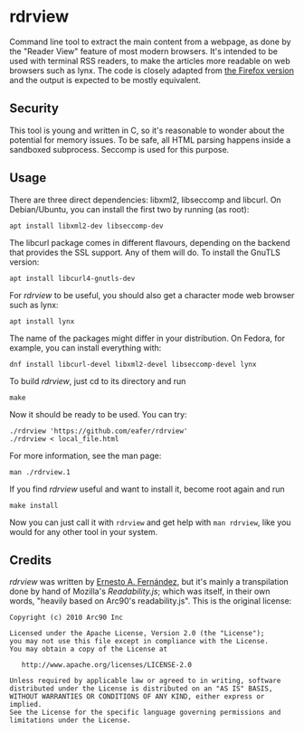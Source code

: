 # rdrview

Command line tool to extract the main content from a webpage, as done by the
"Reader View" feature of most modern browsers. It's intended to be used with
terminal RSS readers, to make the articles more readable on web browsers such
as lynx. The code is closely adapted from
[the Firefox version](https://github.com/mozilla/readability)
and the output is expected to be mostly equivalent.

## Security

This tool is young and written in C, so it's reasonable to wonder about the
potential for memory issues. To be safe, all HTML parsing happens inside a
sandboxed subprocess. Seccomp is used for this purpose.

## Usage

There are three direct dependencies: libxml2, libseccomp and libcurl.
On Debian/Ubuntu, you can install the first two by running (as root):

    apt install libxml2-dev libseccomp-dev

The libcurl package comes in different flavours, depending on the backend that
provides the SSL support. Any of them will do. To install the GnuTLS version:

    apt install libcurl4-gnutls-dev

For _rdrview_ to be useful, you should also get a character mode web browser
such as lynx:

    apt install lynx

The name of the packages might differ in your distribution. On Fedora, for
example, you can install everything with:

    dnf install libcurl-devel libxml2-devel libseccomp-devel lynx

To build _rdrview_, just cd to its directory and run

    make

Now it should be ready to be used. You can try:

    ./rdrview 'https://github.com/eafer/rdrview'
    ./rdrview < local_file.html

For more information, see the man page:

    man ./rdrview.1

If you find _rdrview_ useful and want to install it, become root again and run

    make install

Now you can just call it with `rdrview` and get help with `man rdrview`, like
you would for any other tool in your system.

## Credits

_rdrview_ was written by
[Ernesto A. Fernández](mailto:ernesto.mnd.fernandez@gmail.com),
but it's mainly a transpilation done by hand of Mozilla's _Readability.js_;
which was itself, in their own words, "heavily based on Arc90's
readability.js". This is the original license:

    Copyright (c) 2010 Arc90 Inc

    Licensed under the Apache License, Version 2.0 (the "License");
    you may not use this file except in compliance with the License.
    You may obtain a copy of the License at

       http://www.apache.org/licenses/LICENSE-2.0

    Unless required by applicable law or agreed to in writing, software
    distributed under the License is distributed on an "AS IS" BASIS,
    WITHOUT WARRANTIES OR CONDITIONS OF ANY KIND, either express or implied.
    See the License for the specific language governing permissions and
    limitations under the License.
